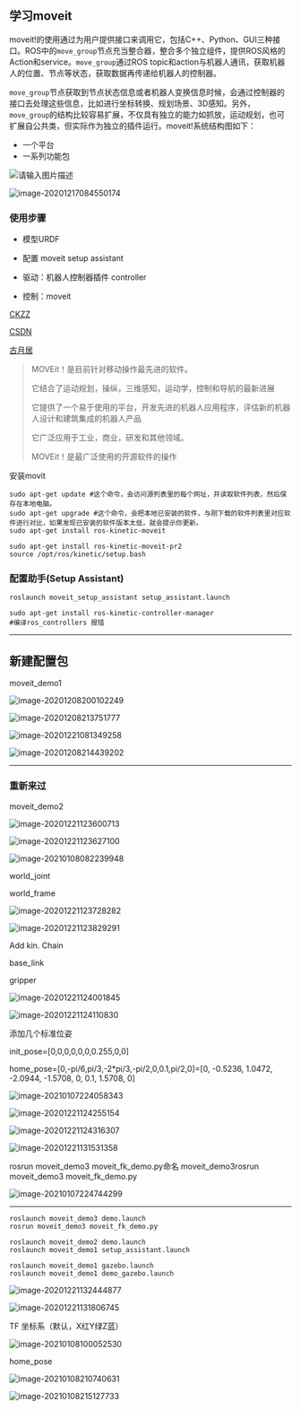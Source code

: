 

## 学习moveit

moveit!的使用通过为用户提供接口来调用它，包括C++、Python、GUI三种接口。ROS中的`move_group`节点充当整合器，整合多个独立组件，提供ROS风格的Action和service。`move_group`通过ROS topic和action与机器人通讯，获取机器人的位置、节点等状态，获取数据再传递给机器人的控制器。

`move_group`节点获取到节点状态信息或者机器人变换信息时候，会通过控制器的接口去处理这些信息，比如进行坐标转换、规划场景、3D感知。另外，`move_group`的结构比较容易扩展，不仅具有独立的能力如抓放，运动规划，也可扩展自公共类，但实际作为独立的插件运行。moveit!系统结构图如下：

- 一个平台
- 一系列功能包

![请输入图片描述](http://images.ncnynl.com/ros/2016/Overview.0012.jpg)

![image-20201217084550174](https://i.loli.net/2020/12/17/Z1k2XKAf7nlzegH.png)

### 使用步骤

- 模型URDF

- 配置 moveit setup assistant

- 驱动：机器人控制器插件 controller

- 控制：moveit

[CKZZ](https://www.ncnynl.com/category/ros-moveit/)

[CSDN](https://blog.csdn.net/gpeng832/article/details/73917487)

[古月居](https://www.guyuehome.com/2789)

> MOVEit！是目前针对移动操作最先进的软件。
>
> 它结合了运动规划，操纵，三维感知，运动学，控制和导航的最新进展
>
> 它提供了一个易于使用的平台，开发先进的机器人应用程序，评估新的机器人设计和建筑集成的机器人产品
>
> 它广泛应用于工业，商业，研发和其他领域。
>
> MOVEit！是最广泛使用的开源软件的操作



安装movit

```shell
sudo apt-get update #这个命令，会访问源列表里的每个网址，并读取软件列表，然后保存在本地电脑。
sudo apt-get upgrade #这个命令，会把本地已安装的软件，与刚下载的软件列表里对应软件进行对比，如果发现已安装的软件版本太低，就会提示你更新。
sudo apt-get install ros-kinetic-moveit

sudo apt-get install ros-kinetic-moveit-pr2
source /opt/ros/kinetic/setup.bash
```

### 配置助手(Setup Assistant)

```shell
roslaunch moveit_setup_assistant setup_assistant.launch

sudo apt-get install ros-kinetic-controller-manager
#编译ros_controllers 报错
```

---

## 新建配置包

moveit_demo1

![image-20201208200102249](https://i.loli.net/2020/12/08/gEGkqmcIS1iousM.png)

![image-20201208213751777](https://i.loli.net/2020/12/08/1Z7LFDcNtrHGIbk.png)

![image-20201221081349258](https://i.loli.net/2020/12/21/suherjUFAwfqM7G.png)

![image-20201208214439202](https://i.loli.net/2020/12/08/uyoT6Q7FAv4weCK.png)

---

### 重新来过

moveit_demo2

![image-20201221123600713](https://i.loli.net/2020/12/21/5ICQZbwozUPyV9L.png)

![image-20201221123627100](https://i.loli.net/2020/12/21/tNzvMAG6j98kgsB.png)

![image-20210108082239948](https://i.loli.net/2021/01/08/fn8S7mqFsCBRpha.png)

world_joint

world_frame

![image-20201221123728282](https://i.loli.net/2020/12/21/t2g1KJsifpEdBTO.png)

![image-20201221123829291](https://i.loli.net/2020/12/21/fFda3QG2TWMuAKD.png)

Add kin. Chain

base_link

gripper

![image-20201221124001845](https://i.loli.net/2020/12/21/DZwKAfOr85G37NF.png)

![image-20201221124110830](https://i.loli.net/2021/01/07/nlmqkHKI6bAW75d.png)

添加几个标准位姿

init_pose=[0,0,0,0,0,0,0.255,0,0]

home_pose=[0,-pi/6,pi/3,-2*pi/3,-pi/2,0,0.1,pi/2,0]=[0, -0.5236, 1.0472, -2.0944, -1.5708, 0, 0.1, 1.5708, 0]

![image-20210107224058343](https://i.loli.net/2021/01/07/YrhxRBpe4oGWdiu.png)

![image-20201221124255154](https://i.loli.net/2020/12/21/af2EyNPnv34JLe5.png)

![image-20201221124316307](https://i.loli.net/2020/12/21/V6SZiO9UNj7uHTr.png)

![image-20201221131531358](https://i.loli.net/2021/01/07/ibU6PFJwOarEekh.png)

rosrun moveit_demo3 moveit_fk_demo.py命名 moveit_demo3rosrun moveit_demo3 moveit_fk_demo.py

![image-20210107224744299](https://i.loli.net/2021/01/07/xDQbCSf35kHIMPR.png)

---

```
roslaunch moveit_demo3 demo.launch
rosrun moveit_demo3 moveit_fk_demo.py

roslaunch moveit_demo2 demo.launch
roslaunch moveit_demo1 setup_assistant.launch

roslaunch moveit_demo1 gazebo.launch
roslaunch moveit_demo1 demo_gazebo.launch
```

![image-20201221132444877](https://i.loli.net/2020/12/21/vKe2Xa5HpYlTDqj.png)

![image-20201221131806745](https://i.loli.net/2020/12/21/ngdGZONfjJ1Fxmp.png)

TF 坐标系（默认，X红Y绿Z蓝）

![image-20210108100052530](https://i.loli.net/2021/01/08/flWg2tBso3k1a6L.png)

home_pose

![image-20210108210740631](https://i.loli.net/2021/01/08/bTkQJFD3xsBvpLH.png)

![image-20210108215127733](https://i.loli.net/2021/01/08/zpRMdNCBhkUYF46.png)